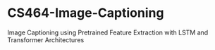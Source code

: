 # CS464-Image-Captioning
Image Captioning using Pretrained Feature Extraction with LSTM and Transformer Architectures 
 
